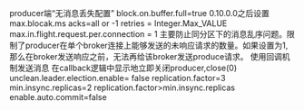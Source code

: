 producer端“无消息丢失配置”
block.on.buffer.full=true 0.10.0.0之后设置max.blocak.ms
acks=all or -1
retries = Integer.Max_VALUE
max.in.flight.request.per.connection = 1 主要防止同分区下的消息乱序问题。限制了producer在单个broker连接上能够发送的未响应请求的数量。如果设置为1,那么在broker发送响应之前，无法再给该broker发送produce请求。
使用回调机制发送消息
在callback逻辑中显示地立即关闭producer,close(0)
unclean.leader.election.enable= false
replication.factor=3
min.insync.replicas=2
replication.factor>min.insync.replicas
enable.auto.commit=false
